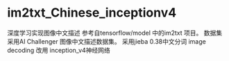 # im2txt_Chinese_inceptionv4
深度学习实现图像中文描述
参考自tensorflow/model 中的im2txt 项目。
数据集采用AI Challenger 图像中文描述数据集。
采用jieba 0.38中文分词
image decoding 改用 inception_v4神经网络
